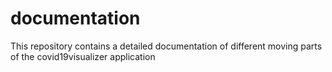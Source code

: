 # documentation
This repository contains a detailed documentation of different moving parts of the covid19visualizer application
